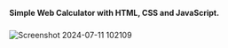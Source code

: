 <b> Simple Web Calculator with HTML, CSS and JavaScript. </b>
### 

###

![Screenshot 2024-07-11 102109](https://github.com/mnihal-13/Front-End-Sample-Projects/assets/142379456/073a0f3a-24e5-4a0b-81d6-7cae853722e1)
